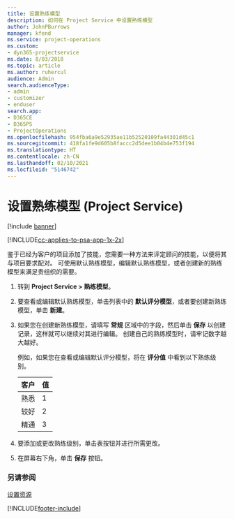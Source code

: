 ```yaml
---
title: 设置熟练模型
description: 如何在 Project Service 中设置熟练模型
author: JohnPBurrows
manager: kfend
ms.service: project-operations
ms.custom:
- dyn365-projectservice
ms.date: 8/03/2018
ms.topic: article
ms.author: ruhercul
audience: Admin
search.audienceType:
- admin
- customizer
- enduser
search.app:
- D365CE
- D365PS
- ProjectOperations
ms.openlocfilehash: 954fba6a9e52935ae11b52520109fa44301d45c1
ms.sourcegitcommit: 418fa1fe9d605b8faccc2d5dee1b04b4e753f194
ms.translationtype: HT
ms.contentlocale: zh-CN
ms.lasthandoff: 02/10/2021
ms.locfileid: "5146742"
---
```

# <a name="set-up-proficiency-models-project-service"></a>设置熟练模型 (Project Service)

[!include [banner](../includes/psa-now-project-operations.md)]

[!INCLUDE[cc-applies-to-psa-app-1x-2x](../includes/cc-applies-to-psa-app-1x-2x.md)]

鉴于已经为客户的项目添加了技能，您需要一种方法来评定顾问的技能，以便将其与项目要求配对。 可使用默认熟练模型，编辑默认熟练模型，或者创建新的熟练模型来满足贵组织的需要。  
  
1.  转到 **Project Service > 熟练模型**。  
  
2.  要查看或编辑默认熟练模型，单击列表中的 **默认评分模型**，或者要创建新熟练模型，单击 **新建**。  
  
3.  如果您在创建新熟练模型，请填写 **常规** 区域中的字段，然后单击 **保存** 以创建记录，这样就可以继续对其进行编辑。 创建自己的熟练模型时，请牢记数字越大越好。  
  
     例如，如果您在查看或编辑默认评分模型，将在 **评分值** 中看到以下熟练级别。  
  
    |客户|值|  
    |----------|-----------|  
    |熟悉|1|  
    |较好|2|  
    |精通|3|  
  
4.  要添加或更改熟练级别，单击表按钮并进行所需更改。  
  
5.  在屏幕右下角，单击 **保存** 按钮。  
  
### <a name="see-also"></a>另请参阅  
 [设置资源](../psa/set-up-resources.md)


[!INCLUDE[footer-include](../includes/footer-banner.md)]